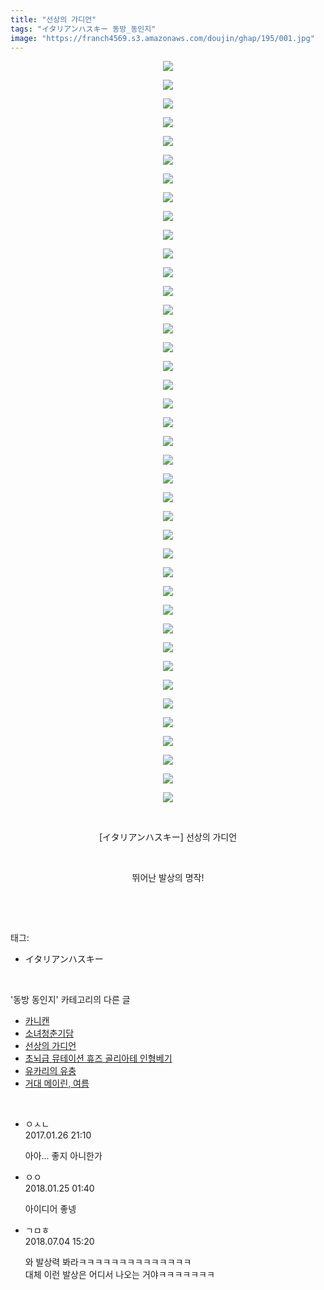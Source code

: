 ```yaml
---
title: "선상의 가디언"
tags: "イタリアンハスキー 동방_동인지"
image: "https://franch4569.s3.amazonaws.com/doujin/ghap/195/001.jpg"
---
```

<div class="article">
<p style="text-align: center; clear: none; float: none;"><img src="{{ site.imgserver2 }}/ghap/195/001.jpg"/></p>
<p style="text-align: center; clear: none; float: none;"><img src="{{ site.imgserver2 }}/ghap/195/002.jpg"/></p>
<p style="text-align: center; clear: none; float: none;"><img src="{{ site.imgserver2 }}/ghap/195/003.jpg"/></p>
<p style="text-align: center; clear: none; float: none;"><img src="{{ site.imgserver2 }}/ghap/195/004.jpg"/></p>
<p style="text-align: center; clear: none; float: none;"><img src="{{ site.imgserver2 }}/ghap/195/005.jpg"/></p>
<p style="text-align: center; clear: none; float: none;"><img src="{{ site.imgserver2 }}/ghap/195/006.jpg"/></p>
<p style="text-align: center; clear: none; float: none;"><img src="{{ site.imgserver2 }}/ghap/195/007.jpg"/></p>
<p style="text-align: center; clear: none; float: none;"><img src="{{ site.imgserver2 }}/ghap/195/008.jpg"/></p>
<p style="text-align: center; clear: none; float: none;"><img src="{{ site.imgserver2 }}/ghap/195/009.jpg"/></p>
<p style="text-align: center; clear: none; float: none;"><img src="{{ site.imgserver2 }}/ghap/195/010.jpg"/></p>
<p style="text-align: center; clear: none; float: none;"><img src="{{ site.imgserver2 }}/ghap/195/011.jpg"/></p>
<p style="text-align: center; clear: none; float: none;"><img src="{{ site.imgserver2 }}/ghap/195/012.jpg"/></p>
<p style="text-align: center; clear: none; float: none;"><img src="{{ site.imgserver2 }}/ghap/195/013.jpg"/></p>
<p style="text-align: center; clear: none; float: none;"><img src="{{ site.imgserver2 }}/ghap/195/014.jpg"/></p>
<p style="text-align: center; clear: none; float: none;"><img src="{{ site.imgserver2 }}/ghap/195/015.jpg"/></p>
<p style="text-align: center; clear: none; float: none;"><img src="{{ site.imgserver2 }}/ghap/195/016.jpg"/></p>
<p style="text-align: center; clear: none; float: none;"><img src="{{ site.imgserver2 }}/ghap/195/017.jpg"/></p>
<p style="text-align: center; clear: none; float: none;"><img src="{{ site.imgserver2 }}/ghap/195/018.jpg"/></p>
<p style="text-align: center; clear: none; float: none;"><img src="{{ site.imgserver2 }}/ghap/195/019.jpg"/></p>
<p style="text-align: center; clear: none; float: none;"><img src="{{ site.imgserver2 }}/ghap/195/020.jpg"/></p>
<p style="text-align: center; clear: none; float: none;"><img src="{{ site.imgserver2 }}/ghap/195/021.jpg"/></p>
<p style="text-align: center; clear: none; float: none;"><img src="{{ site.imgserver2 }}/ghap/195/022.jpg"/></p>
<p style="text-align: center; clear: none; float: none;"><img src="{{ site.imgserver2 }}/ghap/195/023.jpg"/></p>
<p style="text-align: center; clear: none; float: none;"><img src="{{ site.imgserver2 }}/ghap/195/024.jpg"/></p>
<p style="text-align: center; clear: none; float: none;"><img src="{{ site.imgserver2 }}/ghap/195/025.jpg"/></p>
<p style="text-align: center; clear: none; float: none;"><img src="{{ site.imgserver2 }}/ghap/195/026.jpg"/></p>
<p style="text-align: center; clear: none; float: none;"><img src="{{ site.imgserver2 }}/ghap/195/027.jpg"/></p>
<p style="text-align: center; clear: none; float: none;"><img src="{{ site.imgserver2 }}/ghap/195/028.jpg"/></p>
<p style="text-align: center; clear: none; float: none;"><img src="{{ site.imgserver2 }}/ghap/195/029.jpg"/></p>
<p style="text-align: center; clear: none; float: none;"><img src="{{ site.imgserver2 }}/ghap/195/030.jpg"/></p>
<p style="text-align: center; clear: none; float: none;"><img src="{{ site.imgserver2 }}/ghap/195/031.jpg"/></p>
<p style="text-align: center; clear: none; float: none;"><img src="{{ site.imgserver2 }}/ghap/195/032.jpg"/></p>
<p style="text-align: center; clear: none; float: none;"><img src="{{ site.imgserver2 }}/ghap/195/033.jpg"/></p>
<p style="text-align: center; clear: none; float: none;"><img src="{{ site.imgserver2 }}/ghap/195/034.jpg"/></p>
<p style="text-align: center; clear: none; float: none;"><img src="{{ site.imgserver2 }}/ghap/195/035.jpg"/></p>
<p style="text-align: center; clear: none; float: none;"><img src="{{ site.imgserver2 }}/ghap/195/036.jpg"/></p>
<p style="text-align: center; clear: none; float: none;"><img src="{{ site.imgserver2 }}/ghap/195/037.jpg"/></p>
<p style="text-align: center; clear: none; float: none;"><img src="{{ site.imgserver2 }}/ghap/195/038.jpg"/></p>
<p style="text-align: center; clear: none; float: none;"><img src="{{ site.imgserver2 }}/ghap/195/039.jpg"/></p>
<p style="text-align: center; clear: none; float: none;"><img src="{{ site.imgserver2 }}/ghap/195/040.jpg"/></p>
<p style="text-align: center; clear: none; float: none;"><br/></p>
<p style="text-align: center; clear: none; float: none;">[イタリアンハスキー] 선상의 가디언</p>
<p style="text-align: center; clear: none; float: none;"><br/></p>
<p style="text-align: center; clear: none; float: none;">뛰어난 발상의 명작!</p>
<p><br/></p>
</div><br/>
<div class="tagTrail">
<p>태그: </p>
<ul>
<li>イタリアンハスキー</li>
</ul>
</div><br/>
<div class="another">
<p>'동방 동인지' 카테고리의 다른 글</p>
<ul>
<li><a href="/ghap_198">카니캔</a></li>
<li><a href="/ghap_197">소녀청춘기담</a></li>
<li><a href="/ghap_195">선상의 가디언</a></li>
<li><a href="/ghap_194">초뇌급 뮤테이션 휴즈 골리아테 인형베기</a></li>
<li><a href="/ghap_193">유카리의 유충</a></li>
<li><a href="/ghap_192">거대 메이린, 여름</a></li>
</ul>
</div><br/>
<div class="cb_module cb_fluid">
<div class="cb_wrt cb_profile">
<div class="comment">
<ul>
<li class="cb_thumb_off" id="comment14901056">
<div class="cb_comment_area">
<div class="cb_info_area">
<div class="cb_section">
<span class="cb_nick_name">ㅇㅅㄴ</span>
</div>
<div class="cb_section">
<span class="cb_date">2017.01.26 21:10 </span>
</div>
</div>
<div class="cb_dsc_comment">
<p class="cb_dsc">
											아아... 좋지 아니한가
										</p>
</div>
</div></li>
<li class="cb_thumb_off" id="comment15182306">
<div class="cb_comment_area">
<div class="cb_info_area">
<div class="cb_section">
<span class="cb_nick_name">ㅇㅇ</span>
</div>
<div class="cb_section">
<span class="cb_date">2018.01.25 01:40 </span>
</div>
</div>
<div class="cb_dsc_comment">
<p class="cb_dsc">
											아이디어 좋넹
										</p>
</div>
</div></li>
<li class="cb_thumb_off" id="comment15280568">
<div class="cb_comment_area">
<div class="cb_info_area">
<div class="cb_section">
<span class="cb_nick_name">ㄱㅁㅎ</span>
</div>
<div class="cb_section">
<span class="cb_date">2018.07.04 15:20 </span>
</div>
</div>
<div class="cb_dsc_comment">
<p class="cb_dsc">
											와 발상력 봐라ㅋㅋㅋㅋㅋㅋㅋㅋㅋㅋㅋㅋㅋㅋ<br/>
대체 이런 발상은 어디서 나오는 거야ㅋㅋㅋㅋㅋㅋㅋ
										</p>
</div>
</div></li>
</ul>
</div>
</div><!-- commentList close -->
</div><br/>
